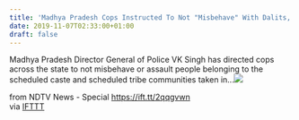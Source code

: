 ```yaml
---
title: 'Madhya Pradesh Cops Instructed To Not "Misbehave" With Dalits, Tribals'
date: 2019-11-07T02:33:00+01:00
draft: false
---
```


Madhya Pradesh Director General of Police VK Singh has directed cops across the state to not misbehave or assault people belonging to the scheduled caste and scheduled tribe communities taken in...![](http://feeds.feedburner.com/~r/NDTV-LatestNews/~4/61a8bBsdMPQ)  
  
from NDTV News - Special https://ift.tt/2qqgvwn  
via [IFTTT](https://ifttt.com/?ref=da&site=blogger)